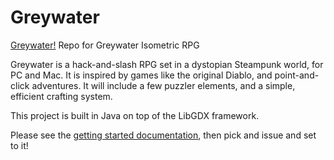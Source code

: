 Greywater
=========
[Greywater!](https://dl.dropboxusercontent.com/u/25855513/greywater-logo3.png)
Repo for Greywater Isometric RPG

Greywater is a hack-and-slash RPG set in a dystopian Steampunk world, for PC and Mac. It is inspired by games like the original Diablo, and point-and-click adventures. It will include a few puzzler elements, and a simple, efficient crafting system.

This project is built in Java on top of the LibGDX framework.

Please see the [getting started documentation](), then pick and issue and set to it!

